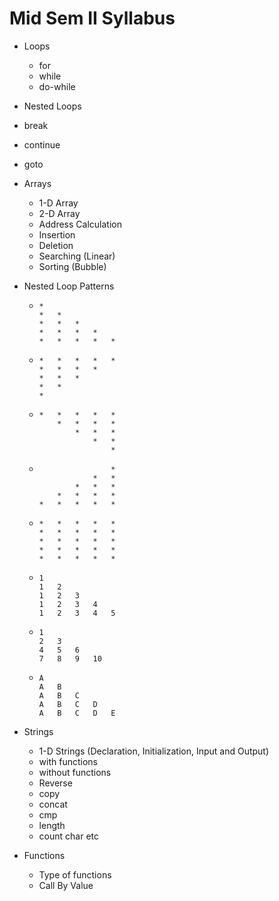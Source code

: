 # Mid Sem II Syllabus

* Loops

  * for
  * while
  * do-while

* Nested Loops

* break

* continue

* goto

* Arrays

  * 1-D Array
  * 2-D Array
  * Address Calculation 
  * Insertion
  * Deletion
  * Searching (Linear)
  * Sorting (Bubble)

* Nested Loop Patterns

  * ```
    *
    *	*
    *	*	*
    *	*	*	*
    *	*	*	*	*
    ```

  * ```
    *	*	*	*	*
    *	*	*	*
    *	*	*
    *	*
    *
    ```

  * ```
    *	*	*	*	*
    	*	*	*	*
    		*	*	*
    			*	*
    				*
    ```

  * ```
    				*
    			*	*
    		*	*	*
    	*	*	*	*
    *	*	*	*	*
    ```

  * ```
    *	*	*	*	*
    *	*	*	*	*
    *	*	*	*	*
    *	*	*	*	*
    *	*	*	*	*
    ```

  * ```
    1
    1	2
    1	2	3
    1	2	3	4
    1	2	3	4	5
    ```

  * ```
    1
    2	3
    4	5	6
    7	8	9	10
    ```

  * ```
    A
    A	B
    A	B	C
    A	B	C	D
    A	B	C	D	E
    ```

* Strings

  * 1-D Strings (Declaration, Initialization, Input and Output)
  * with functions
  * without functions
  * Reverse
  * copy
  * concat
  * cmp
  * length
  * count char etc

* Functions

  * Type of functions
  * Call By Value